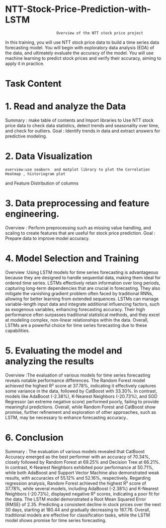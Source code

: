 # NTT-Stock-Price-Prediction-with-LSTM

                           Overview of the NTT stock price project
In this training, you will use NTT stock price data to build a time series data forecasting model. You will begin with exploratory data analysis (EDA) of the data, and ultimately evaluate the accuracy of the model. You will use machine learning to predict stock prices and verify their accuracy, aiming to apply it in practice.
# Task Content
 # 1.	Read and analyze the Data
Summary :  make table of contents and Import libraries to Use NTT stock price data to check data statistics, detect trends and seasonality over time, and check for outliers.
Goal : Identify trends in data and extract answers for predictive modeling.
# 2.	Data Visualization
	overview:use seaborn  and matplot library to plot the Correlation Heatmap , historiogram plot 
  and Feature Distribution of columns   
# 3.	Data preprocessing and feature engineering.
Overview : Perform preprocessing such as missing value handling,  and scaling to create features that are useful for stock price prediction. Goal : Prepare data to improve model accuracy.
# 4.	Model Selection and Training
Overview :Using LSTM models for time series forecasting is advantageous because they are designed to handle sequential data, making them ideal for ordered time series. LSTMs effectively retain information over long periods, capturing long-term dependencies that are crucial in forecasting. They also mitigate the vanishing gradient problem often faced by traditional RNNs, allowing for better learning from extended sequences. LSTMs can manage variable-length input data and integrate additional influencing factors, such as exogenous variables, enhancing forecasting accuracy. Their high performance often surpasses traditional statistical methods, and they excel at modeling complex, non-linear relationships within the data. Overall, LSTMs are a powerful choice for time series forecasting due to these capabilities.
# 5.	Evaluating the model and analyzing the results
Overview :The evaluation of various models for time series forecasting reveals notable performance differences. The Random Forest model achieved the highest R² score at 37.78%, indicating it effectively captures some variance in the data, followed by CatBoost with 33.30%. In contrast, models like AdaBoost (-2.38%), K-Nearest Neighbors (-20.73%), and SGD Regressor (an extreme negative score) performed poorly, failing to provide meaningful predictions. Overall, while Random Forest and CatBoost show promise, further refinement and exploration of other approaches, such as LSTM, may be necessary to enhance forecasting accuracy..
# 6. Conclusion
Summary : The evaluation of various models revealed that CatBoost Accuracy emerged as the best performer with an accuracy of 70.34%, closely followed by Random Forest at 69.25% and Decision Tree at 66.21%. In contrast, K-Nearest Neighbors exhibited poor performance at 50.71%, while both AdaBoost and Support Vector Machine also demonstrated weak results, with accuracies of 55.12% and 52.16%, respectively.
Regarding regression analysis, Random Forest achieved the highest R² score of 37.78%, while several models, including AdaBoost (-2.38%) and K-Nearest Neighbors (-20.73%), displayed negative R² scores, indicating a poor fit for the data.
The LSTM model demonstrated a Root Mean Squared Error (RMSE) of 2.35.
Predicting a consistent decline in stock prices over the next 30 days, starting at 180.44 and gradually decreasing to 167.76. Overall, traditional models are effective for classification tasks, while the LSTM model shows promise for time series forecasting.

